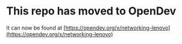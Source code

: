 # This repo has moved to OpenDev

It can now be found at [https://opendev.org/x/networking-lenovo](https://opendev.org/x/networking-lenovo)
